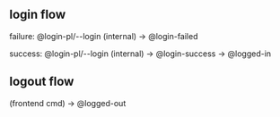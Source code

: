 
login flow
---------------------

failure:
@login-pl/--login (internal) -> @login-failed

success:
@login-pl/--login (internal) -> @login-success -> @logged-in


logout flow
---------------------------
(frontend cmd) -> @logged-out

